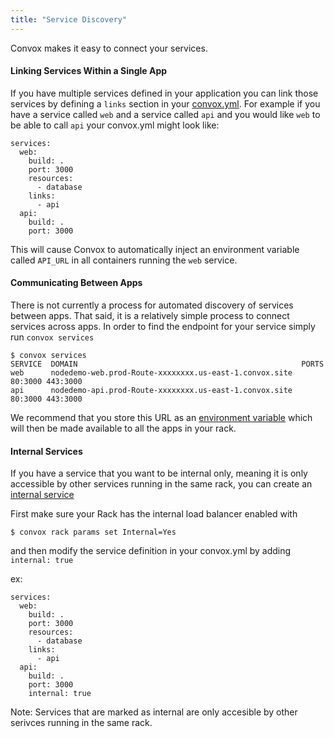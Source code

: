 ```yaml
---
title: "Service Discovery"
---
```


Convox makes it easy to connect your services.

#### Linking Services Within a Single App

If you have multiple services defined in your application you can link those services by defining a `links` section in your [convox.yml](/application/convox-yml).
For example if you have a service called `web` and a service called `api` and you would like `web` to be able to call `api` your convox.yml might look like:

```
services:
  web:
    build: .
    port: 3000
    resources:
      - database
    links:
      - api
  api:
    build: .
    port: 3000
```

This will cause Convox to automatically inject an environment variable called `API_URL` in all containers running the `web` service.

#### Communicating Between Apps 

There is not currently a process for automated discovery of services between apps. That said, it is a relatively simple process to connect services across apps. In order to find the endpoint for your service simply run `convox services`

```
$ convox services
SERVICE  DOMAIN                                                  PORTS           
web      nodedemo-web.prod-Route-xxxxxxxx.us-east-1.convox.site  80:3000 443:3000
api      nodedemo-api.prod-Route-xxxxxxxx.us-east-1.convox.site  80:3000 443:3000
```

We recommend that you store this URL as an [environment variable](/application/environment) which will then be made available to all the apps in your rack.
    
#### Internal Services

If you have a service that you want to be internal only, meaning it is only accessible by other services running in the same rack, you can create an [internal service](/deployment/internal-services)

First make sure your Rack has the internal load balancer enabled with 
```
$ convox rack params set Internal=Yes
```
and then modify the service definition in your convox.yml by adding `internal: true`

ex:
```
services:
  web:
    build: .
    port: 3000
    resources:
      - database
    links:
      - api
  api:
    build: .
    port: 3000
    internal: true
```

<div class="block-callout block-show-callout type-warning" markdown="1">
Note: Services that are marked as internal are only accesible by other serivces running in the same rack.
</div>
